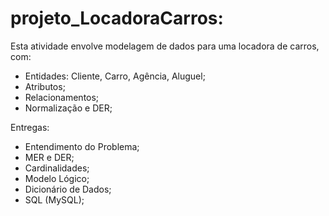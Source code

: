 # projeto_LocadoraCarros:

Esta atividade envolve modelagem de dados para uma locadora de carros, com:  

  - Entidades: Cliente, Carro, Agência, Aluguel;
  - Atributos;
  - Relacionamentos;
  - Normalização e DER;
  
Entregas:  

  - Entendimento do Problema;
  - MER e DER;
  - Cardinalidades;
  - Modelo Lógico;
  - Dicionário de Dados;
  - SQL (MySQL);
